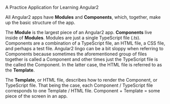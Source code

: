 A Practice Application for Learning Angular2

All Angular2 apps have <strong>Modules</strong> and <strong>Components</strong>, which, together, make up the basic structure of the app.

The <strong>Module</strong> is the largest piece of an Angular2 app. <strong>Components</strong> live inside of <strong>Modules</strong>. Modules are just a single TypeScript file (<em>.ts</em>). Components are a combination of a TypeScript file, an HTML file, a CSS file, and perhaps a test file. Angular2 lingo can be a bit sloppy when referring to Components because sometimes the aforementioned group of files together is called a Component and other times just the TypeScript file is the called the Component. In the latter case, the HTML file is referred to as the <strong>Template</strong>.

The <strong>Template</strong>, or HTML file, describes how to render the Component, or TypeScript file. That being the case, each Component / TypeScript file corresponds to one Template / HTML file. Component + Template = some piece of the screen in an app.
